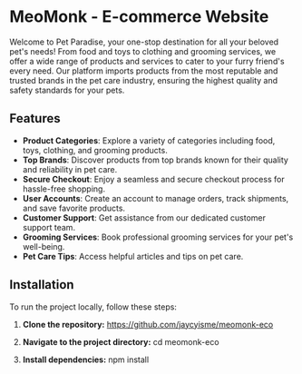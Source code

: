 ﻿# MeoMonk - E-commerce Website

Welcome to Pet Paradise, your one-stop destination for all your beloved pet's needs! From food and toys to clothing and grooming services, we offer a wide range of products and services to cater to your furry friend's every need. Our platform imports products from the most reputable and trusted brands in the pet care industry, ensuring the highest quality and safety standards for your pets.

## Features

- **Product Categories**: Explore a variety of categories including food, toys, clothing, and grooming products.
- **Top Brands**: Discover products from top brands known for their quality and reliability in pet care.
- **Secure Checkout**: Enjoy a seamless and secure checkout process for hassle-free shopping.
- **User Accounts**: Create an account to manage orders, track shipments, and save favorite products.
- **Customer Support**: Get assistance from our dedicated customer support team.
- **Grooming Services**: Book professional grooming services for your pet's well-being.
- **Pet Care Tips**: Access helpful articles and tips on pet care.

## Installation

To run the project locally, follow these steps:

1. **Clone the repository:**
    https://github.com/jaycyisme/meomonk-eco


2. **Navigate to the project directory:**
    cd meomonk-eco


3. **Install dependencies:**
    npm install

